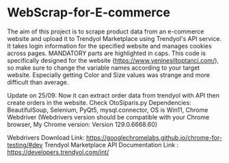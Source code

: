 # WebScrap-for-E-commerce

The aim of this project is to scrape product data from an e-commerce website and upload it to Trendyol Marketplace using Trendyol's API service. It takes login information for the specified website and manages cookies across pages. MANDATORY parts are highlighted in caps. This code is specifically designed for the website (https://www.yeninesiltoptanci.com/), so make sure to change the variable names according to your target website. Especially getting Color and Size values was strange and more difficult than average.

Update on 25/09: Now it can extract order data from trendyol with API then create orders in the website. Check OtoSiparis.py
Dependencies: BeautifulSoup, Selenium, PyQt5, mysql.connector, OS is Win11, Chrome Webdriver (Webdrivers version should be compatible with your Chrome browser, My Chrome version: Version 129.0.6668.60)

Webdrivers Download Link: https://googlechromelabs.github.io/chrome-for-testing/#dev
Trendyol Marketplace API Documentation Link : https://developers.trendyol.com/int/
